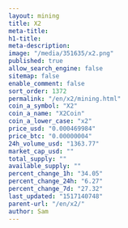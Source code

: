 ```yaml
---
layout: mining
title: X2
meta-title: 
h1-title: 
meta-description: 
image: "/media/351635/x2.png"
published: true
allow_search_engine: false
sitemap: false
enable_comment: false
sort_order: 1372
permalink: "/en/x2/mining.html"
coin_a_symbol: "X2"
coin_a_name: "X2Coin"
coin_a_lower_case: "x2"
price_usd: "0.000469984"
price_btc: "0.00000004"
24h_volume_usd: "1363.77"
market_cap_usd: ""
total_supply: ""
available_supply: ""
percent_change_1h: "34.05"
percent_change_24h: "6.27"
percent_change_7d: "27.32"
last_updated: "1517140748"
parent-url: "/en/x2/"
author: Sam
---
```


